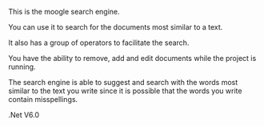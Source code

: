 This is the moogle search engine.


You can use it to search for the documents most similar to a text.

It also has a group of operators to facilitate the search.

You have the ability to remove, add and edit documents while the project is running.

The search engine is able to suggest and search with the words most similar to the text you write since it is possible that the words you write contain misspellings.


.Net V6.0

